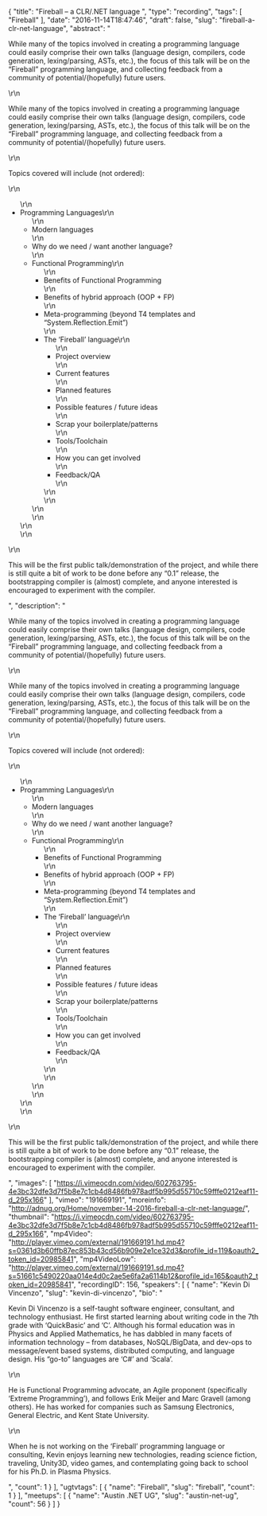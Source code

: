 {
  "title": "Fireball – a CLR/.NET language ",
  "type": "recording",
  "tags": [
    "Fireball"
  ],
  "date": "2016-11-14T18:47:46",
  "draft": false,
  "slug": "fireball-a-clr-net-language",
  "abstract": "<p>While many of the topics involved in creating a programming language could easily comprise their own talks (language design, compilers, code generation, lexing/parsing, ASTs, etc.), the focus of this talk will be on the “Fireball” programming language, and collecting feedback from a community of potential/(hopefully) future users.</p>\r\n<p>While many of the topics involved in creating a programming language could easily comprise their own talks (language design, compilers, code generation, lexing/parsing, ASTs, etc.), the focus of this talk will be on the “Fireball” programming language, and collecting feedback from a community of potential/(hopefully) future users.</p>\r\n<p>Topics covered will include (not ordered):</p>\r\n<ul>\r\n<li>Programming Languages\r\n<ul>\r\n<li>Modern languages</li>\r\n<li>Why do we need / want another language?</li>\r\n<li>Functional Programming\r\n<ul>\r\n<li>Benefits of Functional Programming</li>\r\n<li>Benefits of hybrid approach (OOP + FP)</li>\r\n<li>Meta-programming (beyond T4 templates and “System.Reflection.Emit”)</li>\r\n<li>The ‘Fireball’ language\r\n<ul>\r\n<li>Project overview</li>\r\n<li>Current features</li>\r\n<li>Planned features</li>\r\n<li>Possible features / future ideas</li>\r\n<li>Scrap your boilerplate/patterns</li>\r\n<li>Tools/Toolchain</li>\r\n<li>How you can get involved</li>\r\n<li>Feedback/QA</li>\r\n</ul>\r\n</li>\r\n</ul>\r\n</li>\r\n</ul>\r\n</li>\r\n</ul>\r\n<p>This will be the first public talk/demonstration of the project, and while there is still quite a bit of work to be done before any “0.1” release, the bootstrapping compiler is (almost) complete, and anyone interested is encouraged to experiment with the compiler.</p>",
  "description": "<p>While many of the topics involved in creating a programming language could easily comprise their own talks (language design, compilers, code generation, lexing/parsing, ASTs, etc.), the focus of this talk will be on the “Fireball” programming language, and collecting feedback from a community of potential/(hopefully) future users.</p>\r\n<p>While many of the topics involved in creating a programming language could easily comprise their own talks (language design, compilers, code generation, lexing/parsing, ASTs, etc.), the focus of this talk will be on the “Fireball” programming language, and collecting feedback from a community of potential/(hopefully) future users.</p>\r\n<p>Topics covered will include (not ordered):</p>\r\n<ul>\r\n<li>Programming Languages\r\n<ul>\r\n<li>Modern languages</li>\r\n<li>Why do we need / want another language?</li>\r\n<li>Functional Programming\r\n<ul>\r\n<li>Benefits of Functional Programming</li>\r\n<li>Benefits of hybrid approach (OOP + FP)</li>\r\n<li>Meta-programming (beyond T4 templates and “System.Reflection.Emit”)</li>\r\n<li>The ‘Fireball’ language\r\n<ul>\r\n<li>Project overview</li>\r\n<li>Current features</li>\r\n<li>Planned features</li>\r\n<li>Possible features / future ideas</li>\r\n<li>Scrap your boilerplate/patterns</li>\r\n<li>Tools/Toolchain</li>\r\n<li>How you can get involved</li>\r\n<li>Feedback/QA</li>\r\n</ul>\r\n</li>\r\n</ul>\r\n</li>\r\n</ul>\r\n</li>\r\n</ul>\r\n<p>This will be the first public talk/demonstration of the project, and while there is still quite a bit of work to be done before any “0.1” release, the bootstrapping compiler is (almost) complete, and anyone interested is encouraged to experiment with the compiler.</p>",
  "images": [
    "https://i.vimeocdn.com/video/602763795-4e3bc32dfe3d7f5b8e7c1cb4d8486fb978adf5b995d55710c59fffe0212eaf11-d_295x166"
  ],
  "vimeo": "191669191",
  "moreinfo": "http://adnug.org/Home/november-14-2016-fireball-a-clr-net-language/",
  "thumbnail": "https://i.vimeocdn.com/video/602763795-4e3bc32dfe3d7f5b8e7c1cb4d8486fb978adf5b995d55710c59fffe0212eaf11-d_295x166",
  "mp4Video": "http://player.vimeo.com/external/191669191.hd.mp4?s=0361d3b60ffb87ec853b43cd56b909e2e1ce32d3&profile_id=119&oauth2_token_id=20985841",
  "mp4VideoLow": "http://player.vimeo.com/external/191669191.sd.mp4?s=51661c5490220aa014e4d0c2ae5e6fa2a6114b12&profile_id=165&oauth2_token_id=20985841",
  "recordingID": 156,
  "speakers": [
    {
      "name": "Kevin Di Vincenzo",
      "slug": "kevin-di-vincenzo",
      "bio": "<p>Kevin Di Vincenzo is a self-taught software engineer, consultant, and technology enthusiast. He first started learning about writing code in the 7th grade with ‘QuickBasic’ and ‘C’. Although his formal education was in Physics and Applied Mathematics, he has dabbled in many facets of information technology – from databases, NoSQL/BigData, and dev-ops to message/event based systems, distributed computing, and language design. His “go-to” languages are ‘C#’ and ‘Scala’.</p>\r\n<p>He is Functional Programming advocate, an Agile proponent (specifically ‘Extreme Programming’), and follows Erik Meijer and Marc Gravell (among others). He has worked for companies such as Samsung Electronics, General Electric, and Kent State University.</p>\r\n<p>When he is not working on the ‘Fireball’ programming language or consulting, Kevin enjoys learning new technologies, reading science fiction, traveling, Unity3D, video games, and contemplating going back to school for his Ph.D. in Plasma Physics.</p>",
      "count": 1
    }
  ],
  "ugtvtags": [
    {
      "name": "Fireball",
      "slug": "fireball",
      "count": 1
    }
  ],
  "meetups": [
    {
      "name": "Austin .NET UG",
      "slug": "austin-net-ug",
      "count": 56
    }
  ]
}